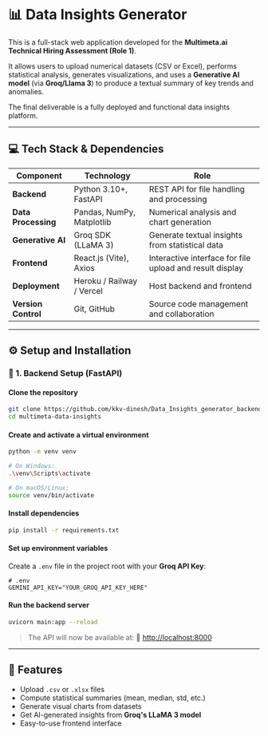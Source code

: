 # 📊 Data Insights Generator 

This is a full-stack web application developed for the **Multimeta.ai Technical Hiring Assessment (Role 1)**.

It allows users to upload numerical datasets (CSV or Excel), performs statistical analysis, generates visualizations, and uses a **Generative AI model** (via **Groq/Llama 3**) to produce a textual summary of key trends and anomalies.

The final deliverable is a fully deployed and functional data insights platform.

---

## 💻 Tech Stack & Dependencies

| Component           | Technology                | Role                                                     |
| ------------------- | ------------------------- | -------------------------------------------------------- |
| **Backend**         | Python 3.10+, FastAPI     | REST API for file handling and processing                |
| **Data Processing** | Pandas, NumPy, Matplotlib | Numerical analysis and chart generation                  |
| **Generative AI**   | Groq SDK (LLaMA 3)        | Generate textual insights from statistical data          |
| **Frontend**        | React.js (Vite), Axios    | Interactive interface for file upload and result display |
| **Deployment**      | Heroku / Railway / Vercel | Host backend and frontend                                |
| **Version Control** | Git, GitHub               | Source code management and collaboration                 |

---

## ⚙️ Setup and Installation

### 🔧 1. Backend Setup (FastAPI)

#### Clone the repository

```bash
git clone https://github.com/kkv-dinesh/Data_Insights_generator_backend
cd multimeta-data-insights
```

#### Create and activate a virtual environment

```bash
python -m venv venv

# On Windows:
.\venv\Scripts\activate

# On macOS/Linux:
source venv/bin/activate
```

#### Install dependencies

```bash
pip install -r requirements.txt
```

#### Set up environment variables

Create a `.env` file in the project root with your **Groq API Key**:

```env
# .env
GEMINI_API_KEY="YOUR_GROQ_API_KEY_HERE"
```

#### Run the backend server

```bash
uvicorn main:app --reload
```

> The API will now be available at:
> 🔗 [http://localhost:8000](http://localhost:8000)

---


## 🧠 Features

* Upload `.csv` or `.xlsx` files
* Compute statistical summaries (mean, median, std, etc.)
* Generate visual charts from datasets
* Get AI-generated insights from **Groq's LLaMA 3 model**
* Easy-to-use frontend interface


